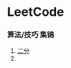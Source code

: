 # LeetCode 

### 算法/技巧 集锦

1. [二分](https://github.com/ygxqqx/LeetCode/blob/master/%E4%BA%8C%E5%88%86.md)
2. []()
